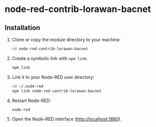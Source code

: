 # node-red-contrib-lorawan-bacnet

## Installation

1. Clone or copy the module directory to your machine:
   ```bash
   cd node-red-contrib-lorawan-bacnet
   ```

2. Create a symbolic link with `npm link`:
   ```bash
   npm link
   ```

3. Link it to your Node-RED user directory:
   ```bash
   cd ~/.node-red
   npm link node-red-contrib-lorawan-bacnet
   ```

4. Restart Node-RED:
   ```bash
   node-red
   ```

5. Open the Node-RED interface ([http://localhost:1880](http://localhost:1880)).
